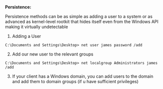 **Persistence:**

Persistence methods can be as simple as adding a user to a system or as advanced as kernel-level rootkit that hides itself even from the Windows API making it virtually undetectable

1. Adding a User 

```
C:\Documents and Settings\Desktop> net user james password /add
```

   2. Add our new user to the relevant groups

```
C:\Documents and Settings\Desktop> net localgroup Administrators james /add
```

  3. If your client has a Windows domain, you can add users to the domain and add them to domain groups \(if u have sufficient privileges\)



